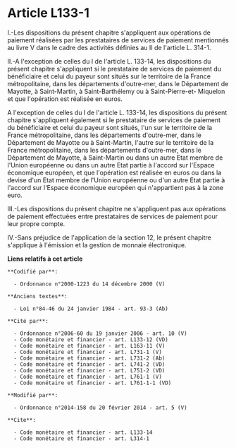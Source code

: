# Article L133-1

I.-Les dispositions du présent chapitre s'appliquent aux opérations de paiement réalisées par les prestataires de services de
paiement mentionnés au livre V dans le cadre des activités définies au II de l'article L. 314-1. 

II.-A l'exception de celles du I de l'article L. 133-14, les dispositions du présent chapitre s'appliquent si le prestataire
de services de paiement du bénéficiaire et celui du payeur sont situés sur le territoire de la France métropolitaine, dans
les départements d'outre-mer, dans le Département de Mayotte, à Saint-Martin, à Saint-Barthélemy ou à Saint-Pierre-et-
Miquelon et que l'opération est réalisée en euros. 

A l'exception de celles du I de l'article L. 133-14, les dispositions du présent chapitre s'appliquent également si le
prestataire de services de paiement du bénéficiaire et celui du payeur sont situés, l'un sur le territoire de la France
métropolitaine, dans les départements d'outre-mer, dans le Département de Mayotte ou à Saint-Martin, l'autre sur le
territoire de la France métropolitaine, dans les départements d'outre-mer, dans le Département de Mayotte, à Saint-Martin ou
dans un autre Etat membre de  l'Union européenne ou dans un autre Etat partie à l'accord sur l'Espace économique européen, et
que l'opération est réalisée en euros ou dans la devise d'un Etat membre de  l'Union européenne ou d'un autre Etat partie à
l'accord sur l'Espace économique européen qui n'appartient pas à la zone euro. 

III.-Les dispositions du présent chapitre ne s'appliquent pas aux opérations de paiement effectuées entre prestataires de
services de paiement pour leur propre compte. 

IV.-Sans préjudice de l'application de la section 12, le présent chapitre s'applique à l'émission et la gestion de monnaie
électronique.

**Liens relatifs à cet article**

	**Codifié par**:

	  - Ordonnance n°2000-1223 du 14 décembre 2000 (V)

	**Anciens textes**:

	  - Loi n°84-46 du 24 janvier 1984 - art. 93-3 (Ab)

	**Cité par**:

	  - Ordonnance n°2006-60 du 19 janvier 2006 - art. 10 (V)
	  - Code monétaire et financier - art. L133-12 (VD)
	  - Code monétaire et financier - art. L163-11 (V)
	  - Code monétaire et financier - art. L731-1 (V)
	  - Code monétaire et financier - art. L731-2 (Ab)
	  - Code monétaire et financier - art. L741-2 (VD)
	  - Code monétaire et financier - art. L751-2 (VD)
	  - Code monétaire et financier - art. L761-1 (V)
	  - Code monétaire et financier - art. L761-1-1 (VD)

	**Modifié par**:

	  - Ordonnance n°2014-158 du 20 février 2014 - art. 5 (V)

	**Cite**:

	  - Code monétaire et financier - art. L133-14
	  - Code monétaire et financier - art. L314-1

